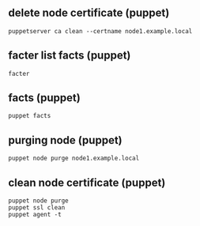 ## delete node certificate (puppet)
```no-highlight
puppetserver ca clean --certname node1.example.local
```

## facter list facts (puppet)
```no-highlight
facter
```

## facts (puppet)
```no-highlight
puppet facts
```

## purging node (puppet)
```no-highlight
puppet node purge node1.example.local
```

## clean node certificate (puppet)
```no-highlight
puppet node purge
puppet ssl clean
puppet agent -t
```
